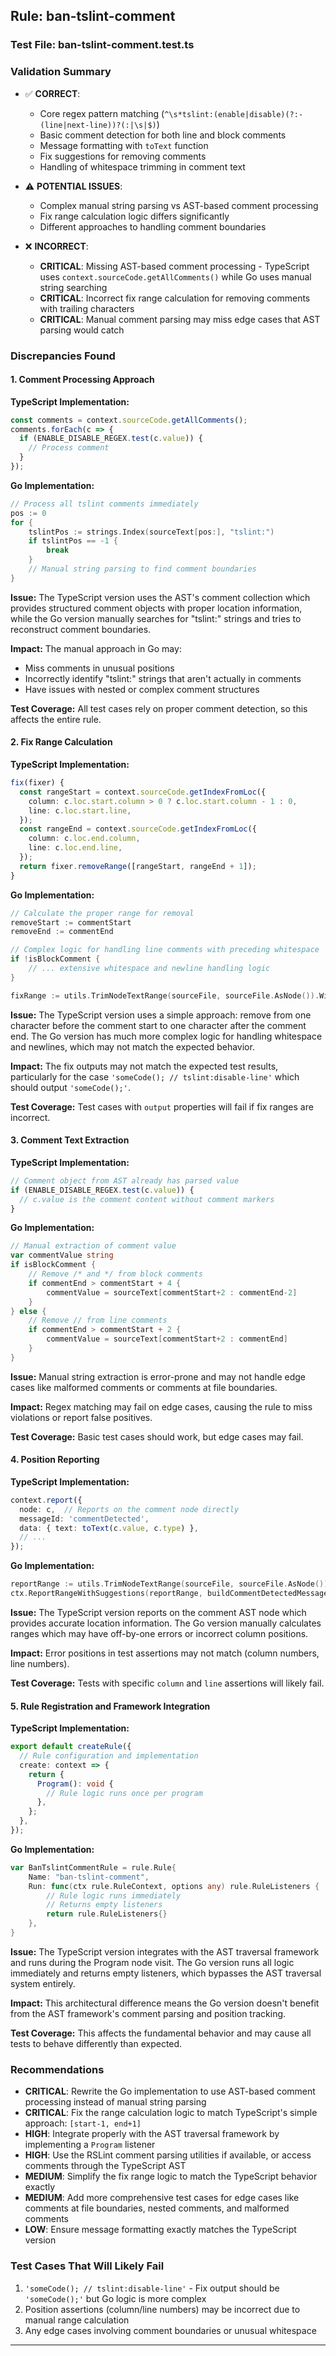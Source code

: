## Rule: ban-tslint-comment

### Test File: ban-tslint-comment.test.ts

### Validation Summary
- ✅ **CORRECT**: 
  - Core regex pattern matching (`^\s*tslint:(enable|disable)(?:-(line|next-line))?(:|\s|$)`)
  - Basic comment detection for both line and block comments
  - Message formatting with `toText` function
  - Fix suggestions for removing comments
  - Handling of whitespace trimming in comment text

- ⚠️ **POTENTIAL ISSUES**: 
  - Complex manual string parsing vs AST-based comment processing
  - Fix range calculation logic differs significantly
  - Different approaches to handling comment boundaries

- ❌ **INCORRECT**: 
  - **CRITICAL**: Missing AST-based comment processing - TypeScript uses `context.sourceCode.getAllComments()` while Go uses manual string searching
  - **CRITICAL**: Incorrect fix range calculation for removing comments with trailing characters
  - **CRITICAL**: Manual comment parsing may miss edge cases that AST parsing would catch

### Discrepancies Found

#### 1. Comment Processing Approach
**TypeScript Implementation:**
```typescript
const comments = context.sourceCode.getAllComments();
comments.forEach(c => {
  if (ENABLE_DISABLE_REGEX.test(c.value)) {
    // Process comment
  }
});
```

**Go Implementation:**
```go
// Process all tslint comments immediately
pos := 0
for {
    tslintPos := strings.Index(sourceText[pos:], "tslint:")
    if tslintPos == -1 {
        break
    }
    // Manual string parsing to find comment boundaries
}
```

**Issue:** The TypeScript version uses the AST's comment collection which provides structured comment objects with proper location information, while the Go version manually searches for "tslint:" strings and tries to reconstruct comment boundaries.

**Impact:** The manual approach in Go may:
- Miss comments in unusual positions
- Incorrectly identify "tslint:" strings that aren't actually in comments
- Have issues with nested or complex comment structures

**Test Coverage:** All test cases rely on proper comment detection, so this affects the entire rule.

#### 2. Fix Range Calculation
**TypeScript Implementation:**
```typescript
fix(fixer) {
  const rangeStart = context.sourceCode.getIndexFromLoc({
    column: c.loc.start.column > 0 ? c.loc.start.column - 1 : 0,
    line: c.loc.start.line,
  });
  const rangeEnd = context.sourceCode.getIndexFromLoc({
    column: c.loc.end.column,
    line: c.loc.end.line,
  });
  return fixer.removeRange([rangeStart, rangeEnd + 1]);
}
```

**Go Implementation:**
```go
// Calculate the proper range for removal
removeStart := commentStart
removeEnd := commentEnd

// Complex logic for handling line comments with preceding whitespace
if !isBlockComment {
    // ... extensive whitespace and newline handling logic
}

fixRange := utils.TrimNodeTextRange(sourceFile, sourceFile.AsNode()).WithPos(removeStart).WithEnd(removeEnd)
```

**Issue:** The TypeScript version uses a simple approach: remove from one character before the comment start to one character after the comment end. The Go version has much more complex logic for handling whitespace and newlines, which may not match the expected behavior.

**Impact:** The fix outputs may not match the expected test results, particularly for the case `'someCode(); // tslint:disable-line'` which should output `'someCode();'`.

**Test Coverage:** Test cases with `output` properties will fail if fix ranges are incorrect.

#### 3. Comment Text Extraction
**TypeScript Implementation:**
```typescript
// Comment object from AST already has parsed value
if (ENABLE_DISABLE_REGEX.test(c.value)) {
  // c.value is the comment content without comment markers
}
```

**Go Implementation:**
```go
// Manual extraction of comment value
var commentValue string
if isBlockComment {
    // Remove /* and */ from block comments
    if commentEnd > commentStart + 4 {
        commentValue = sourceText[commentStart+2 : commentEnd-2]
    }
} else {
    // Remove // from line comments
    if commentEnd > commentStart + 2 {
        commentValue = sourceText[commentStart+2 : commentEnd]
    }
}
```

**Issue:** Manual string extraction is error-prone and may not handle edge cases like malformed comments or comments at file boundaries.

**Impact:** Regex matching may fail on edge cases, causing the rule to miss violations or report false positives.

**Test Coverage:** Basic test cases should work, but edge cases may fail.

#### 4. Position Reporting
**TypeScript Implementation:**
```typescript
context.report({
  node: c,  // Reports on the comment node directly
  messageId: 'commentDetected',
  data: { text: toText(c.value, c.type) },
  // ...
});
```

**Go Implementation:**
```go
reportRange := utils.TrimNodeTextRange(sourceFile, sourceFile.AsNode()).WithPos(commentStart).WithEnd(commentEnd)
ctx.ReportRangeWithSuggestions(reportRange, buildCommentDetectedMessage(commentText), ...)
```

**Issue:** The TypeScript version reports on the comment AST node which provides accurate location information. The Go version manually calculates ranges which may have off-by-one errors or incorrect column positions.

**Impact:** Error positions in test assertions may not match (column numbers, line numbers).

**Test Coverage:** Tests with specific `column` and `line` assertions will likely fail.

#### 5. Rule Registration and Framework Integration
**TypeScript Implementation:**
```typescript
export default createRule({
  // Rule configuration and implementation
  create: context => {
    return {
      Program(): void {
        // Rule logic runs once per program
      },
    };
  },
});
```

**Go Implementation:**
```go
var BanTslintCommentRule = rule.Rule{
    Name: "ban-tslint-comment",
    Run: func(ctx rule.RuleContext, options any) rule.RuleListeners {
        // Rule logic runs immediately
        // Returns empty listeners
        return rule.RuleListeners{}
    },
}
```

**Issue:** The TypeScript version integrates with the AST traversal framework and runs during the Program node visit. The Go version runs all logic immediately and returns empty listeners, which bypasses the AST traversal system entirely.

**Impact:** This architectural difference means the Go version doesn't benefit from the AST framework's comment parsing and position tracking.

**Test Coverage:** This affects the fundamental behavior and may cause all tests to behave differently than expected.

### Recommendations
- **CRITICAL**: Rewrite the Go implementation to use AST-based comment processing instead of manual string parsing
- **CRITICAL**: Fix the range calculation logic to match TypeScript's simple approach: `[start-1, end+1]`
- **HIGH**: Integrate properly with the AST traversal framework by implementing a `Program` listener
- **HIGH**: Use the RSLint comment parsing utilities if available, or access comments through the TypeScript AST
- **MEDIUM**: Simplify the fix range logic to match the TypeScript behavior exactly
- **MEDIUM**: Add more comprehensive test cases for edge cases like comments at file boundaries, nested comments, and malformed comments
- **LOW**: Ensure message formatting exactly matches the TypeScript version

### Test Cases That Will Likely Fail
1. `'someCode(); // tslint:disable-line'` - Fix output should be `'someCode();'` but Go logic is more complex
2. Position assertions (column/line numbers) may be incorrect due to manual range calculation
3. Any edge cases involving comment boundaries or unusual whitespace

---
